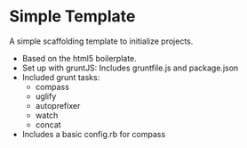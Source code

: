 Simple Template
===============

A simple scaffolding template to initialize projects.

- Based on the html5 boilerplate.
- Set up with gruntJS: Includes gruntfile.js and package.json
- Included grunt tasks: 
	- compass
	- uglify
	- autoprefixer
	- watch
	- concat
- Includes a basic config.rb for compass
